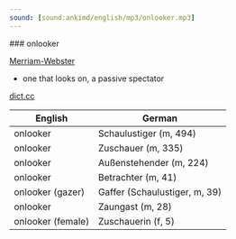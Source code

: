 ```yaml
---
sound: [sound:ankimd/english/mp3/onlooker.mp3]
---
```


\### onlooker

[Merriam-Webster](https://www.merriam-webster.com/dictionary/onlooker)

- one that looks on, a passive spectator

[dict.cc](https://www.dict.cc/onlooker)

| English        | German       |
| -------------- | ------------ |
| onlooker | Schaulustiger (m, 494) |
| onlooker | Zuschauer (m, 335) |
| onlooker | Außenstehender (m, 224) |
| onlooker | Betrachter (m, 41) |
| onlooker (gazer) | Gaffer (Schaulustiger, m, 39) |
| onlooker | Zaungast (m, 28) |
| onlooker (female) | Zuschauerin (f, 5) |
